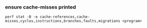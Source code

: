 
### ensure cache-misses printed

`perf stat -B -e cache-references,cache-misses,cycles,instructions,branches,faults,migrations <program>`